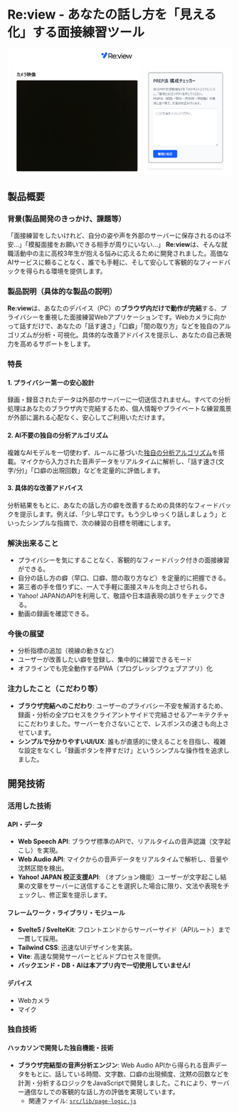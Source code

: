 # Re:view - あなたの話し方を「見える化」する面接練習ツール

![スクリーンショット](./screenshot.png)

## 製品概要
### 背景(製品開発のきっかけ、課題等）
「面接練習をしたいけれど、自分の姿や声を外部のサーバーに保存されるのは不安…」「模擬面接をお願いできる相手が周りにいない…」
**Re:view**は、そんな就職活動中の主に高校3年生が抱える悩みに応えるために開発されました。高価なAIサービスに頼ることなく、誰でも手軽に、そして安心して客観的なフィードバックを得られる環境を提供します。

### 製品説明（具体的な製品の説明）
**Re:view**は、あなたのデバイス（PC）の**ブラウザ内だけで動作が完結**する、プライバシーを重視した面接練習Webアプリケーションです。Webカメラに向かって話すだけで、あなたの「話す速さ」「口癖」「間の取り方」などを独自のアルゴリズムが分析・可視化。具体的な改善アドバイスを提示し、あなたの自己表現力を高めるサポートをします。

### 特長
#### 1. プライバシー第一の安心設計
録画・録音されたデータは外部のサーバーに一切送信されません。すべての分析処理はあなたのブラウザ内で完結するため、個人情報やプライベートな練習風景が外部に漏れる心配なく、安心してご利用いただけます。

#### 2. AI不要の独自の分析アルゴリズム
複雑なAIモデルを一切使わず、ルールに基づいた[独自の分析アルゴリズム](https://github.com/jphacks/sd_2503/commit/b6578859480fdd77dfc44d0dd22043eb76efd925)を搭載。マイクから入力された音声データをリアルタイムに解析し、「話す速さ(文字/分)」「口癖の出現回数」などを定量的に評価します。

#### 3. 具体的な改善アドバイス
分析結果をもとに、あなたの話し方の癖を改善するための具体的なフィードバックを提示します。例えば、「少し早口です。もう少しゆっくり話しましょう」といったシンプルな指摘で、次の練習の目標を明確にします。

### 解決出来ること
*   プライバシーを気にすることなく、客観的なフィードバック付きの面接練習ができる。
*   自分の話し方の癖（早口、口癖、間の取り方など）を定量的に把握できる。
*   第三者の手を借りずに、一人で手軽に面接スキルを向上させられる。
*   Yahoo! JAPANのAPIを利用して、敬語や日本語表現の誤りをチェックできる。
*   動画の録画を確認できる。

### 今後の展望
*   分析指標の追加（視線の動きなど）
*   ユーザーが改善したい癖を登録し、集中的に練習できるモード
*   オフラインでも完全動作するPWA（プログレッシブウェブアプリ）化

### 注力したこと（こだわり等）
*   **ブラウザ完結へのこだわり**: ユーザーのプライバシー不安を解消するため、録画・分析の全プロセスをクライアントサイドで完結させるアーキテクチャにこだわりました。サーバーを介さないことで、レスポンスの速さも向上させています。
*   **シンプルで分かりやすいUI/UX**: 誰もが直感的に使えることを目指し、複雑な設定をなくし「録画ボタンを押すだけ」というシンプルな操作性を追求しました。

## 開発技術
### 活用した技術
#### API・データ
*   **Web Speech API**: ブラウザ標準のAPIで、リアルタイムの音声認識（文字起こし）を実現。
*   **Web Audio API**: マイクからの音声データをリアルタイムで解析し、音量や沈黙区間を検出。
*   **Yahoo! JAPAN 校正支援API**: （オプション機能）ユーザーが文字起こし結果の文章をサーバーに送信することを選択した場合に限り、文法や表現をチェックし、修正案を提示します。

#### フレームワーク・ライブラリ・モジュール
*   **Svelte5 / SvelteKit**: フロントエンドからサーバーサイド（APIルート）まで一貫して採用。
*   **Tailwind CSS**: 迅速なUIデザインを実装。
*   **Vite**: 高速な開発サーバーとビルドプロセスを提供。
*   **バックエンド・DB・AIは本アプリ内で一切使用していません!**

#### デバイス
*   Webカメラ
*   マイク

### 独自技術
#### ハッカソンで開発した独自機能・技術
*   **ブラウザ完結型の音声分析エンジン**: Web Audio APIから得られる音声データをもとに、話している時間、文字数、口癖の出現頻度、沈黙の回数などを計測・分析するロジックをJavaScriptで開発しました。これにより、サーバー通信なしでの客観的な話し方の評価を実現しています。
    *   関連ファイル: [`src/lib/page-logic.js`](https://github.com/jphacks/sd_2503/blob/main/src/lib/page-logic.js#L174-L229)
